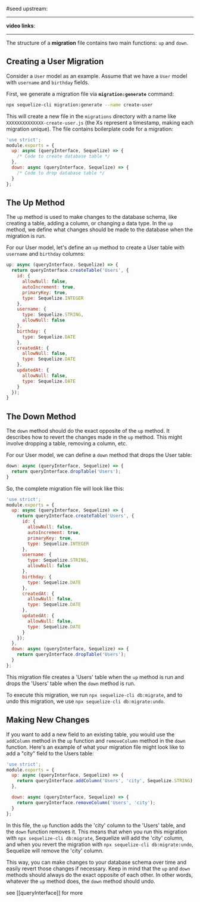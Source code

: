 #seed 
upstream:

---

**video links**: 

---

The structure of a **migration** file contains two main functions: `up` and `down`.

## Creating a User Migration

Consider a `User` model as an example. Assume that we have a `User` model with `username` and `birthday` fields.

First, we generate a migration file via **`migration:generate`** command:

```bash
npx sequelize-cli migration:generate --name create-user
```

This will create a new file in the `migrations` directory with a name like `XXXXXXXXXXXXXX-create-user.js` (the Xs represent a timestamp, making each migration unique). The file contains boilerplate code for a migration:

```javascript
'use strict';
module.exports = {
  up: async (queryInterface, Sequelize) => {
    /* Code to create database table */
  },
  down: async (queryInterface, Sequelize) => {
    /* Code to drop database table */
  }
};
```

## The Up Method

The `up` method is used to make changes to the database schema, like creating a table, adding a column, or changing a data type. In the `up` method, we define what changes should be made to the database when the migration is run.

For our User model, let's define an `up` method to create a User table with `username` and `birthday` columns:

```javascript
up: async (queryInterface, Sequelize) => {
  return queryInterface.createTable('Users', {
    id: {
      allowNull: false,
      autoIncrement: true,
      primaryKey: true,
      type: Sequelize.INTEGER
    },
    username: {
      type: Sequelize.STRING,
      allowNull: false
    },
    birthday: {
      type: Sequelize.DATE
    },
    createdAt: {
      allowNull: false,
      type: Sequelize.DATE
    },
    updatedAt: {
      allowNull: false,
      type: Sequelize.DATE
    }
  });
}
```

## The Down Method

The `down` method should do the exact opposite of the `up` method. It describes how to revert the changes made in the `up` method. This might involve dropping a table, removing a column, etc.

For our User model, we can define a `down` method that drops the User table:

```javascript
down: async (queryInterface, Sequelize) => {
  return queryInterface.dropTable('Users');
}
```

So, the complete migration file will look like this:

```javascript
'use strict';
module.exports = {
  up: async (queryInterface, Sequelize) => {
    return queryInterface.createTable('Users', {
      id: {
        allowNull: false,
        autoIncrement: true,
        primaryKey: true,
        type: Sequelize.INTEGER
      },
      username: {
        type: Sequelize.STRING,
        allowNull: false
      },
      birthday: {
        type: Sequelize.DATE
      },
      createdAt: {
        allowNull: false,
        type: Sequelize.DATE
      },
      updatedAt: {
        allowNull: false,
        type: Sequelize.DATE
      }
    });
  },
  down: async (queryInterface, Sequelize) => {
    return queryInterface.dropTable('Users');
  }
};
```

This migration file creates a 'Users' table when the `up` method is run and drops the 'Users' table when the `down` method is run.

To execute this migration, we run `npx sequelize-cli db:migrate`, and to undo this migration, we use `npx sequelize-cli db:migrate:undo`.

## Making New Changes

If you want to add a new field to an existing table, you would use the `addColumn` method in the `up` function and `removeColumn` method in the `down` function. Here's an example of what your migration file might look like to add a "city" field to the Users table:

```javascript
'use strict';
module.exports = {
  up: async (queryInterface, Sequelize) => {
    return queryInterface.addColumn('Users', 'city', Sequelize.STRING);
  },

  down: async (queryInterface, Sequelize) => {
    return queryInterface.removeColumn('Users', 'city');
  }
};
```

In this file, the `up` function adds the 'city' column to the 'Users' table, and the `down` function removes it. This means that when you run this migration with `npx sequelize-cli db:migrate`, Sequelize will add the 'city' column, and when you revert the migration with `npx sequelize-cli db:migrate:undo`, Sequelize will remove the 'city' column.

This way, you can make changes to your database schema over time and easily revert those changes if necessary. Keep in mind that the `up` and `down` methods should always do the exact opposite of each other. In other words, whatever the `up` method does, the `down` method should undo.

see [[queryInterface]] for more 